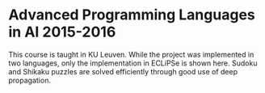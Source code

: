 # Advanced Programming Languages in AI 2015-2016
This course is taught in KU Leuven. While the project was implemented in two languages, only the implementation in ECLiPSe is shown here. Sudoku and Shikaku puzzles are solved efficiently through good use of deep propagation.